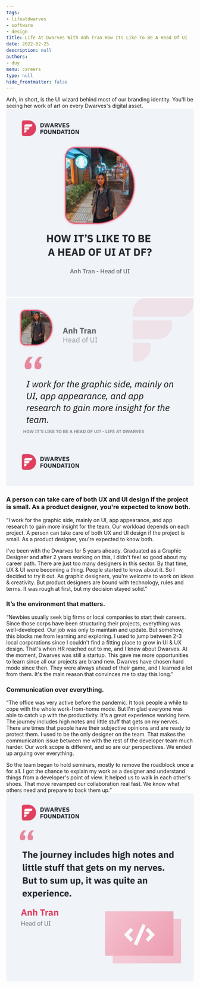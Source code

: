 ```yaml
---
tags: 
- lifeatdwarves
- software
- design
title: Life At Dwarves With Anh Tran How Its Like To Be A Head Of UI
date: 2022-02-25
description: null
authors: 
- duy
menu: careers
type: null
hide_frontmatter: false
---
```


Anh, in short, is the UI wizard behind most of our branding identity. You'll be seeing her work of art on every Dwarves's digital asset.
![](assets/life-at-dwarves-with-anh-tran-how-its-like-to-be-a-head-of-ui_2a8ea12a2d98238fe84f9c80dc882a7a_md5.webp)
![](assets/life-at-dwarves-with-anh-tran-how-its-like-to-be-a-head-of-ui_525aae93901af5138fef6d6c5b68245f_md5.webp)

### A person can take care of both UX and UI design if the project is small. As a product designer, you're expected to know both.
“I work for the graphic side, mainly on UI, app appearance, and app research to gain more insight for the team. Our workload depends on each project. A person can take care of both UX and UI design if the project is small. As a product designer, you're expected to know both.

I've been with the Dwarves for 5 years already. Graduated as a Graphic Designer and after 2 years working on this, I didn't feel so good about my career path. There are just too many designers in this sector. By that time, UX & UI were becoming a thing. People started to know about it. So I decided to try it out. As graphic designers, you're welcome to work on ideas & creativity. But product designers are bound with technology, rules and terms. It was rough at first, but my decision stayed solid.”

### It’s the environment that matters.
“Newbies usually seek big firms or local companies to start their careers. Since those corps have been structuring their projects, everything was well-developed. Our job was only to maintain and update. But somehow, this blocks me from learning and exploring. I used to jump between 2-3 local corporations since I couldn't find a fitting place to grow in UI & UX design. That's when HR reached out to me, and I knew about Dwarves.
At the moment, Dwarves was still a startup. This gave me more opportunities to learn since all our projects are brand new. Dwarves have chosen hard mode since then. They were always ahead of their game, and I learned a lot from them. It's the main reason that convinces me to stay this long.”

### Communication over everything.
“The office was very active before the pandemic. It took people a while to cope with the whole work-from-home mode. But I'm glad everyone was able to catch up with the productivity.
It's a great experience working here. The journey includes high notes and little stuff that gets on my nerves. 
There are times that people have their subjective opinions and are ready to protect them. I used to be the only designer on the team. That makes the communication issue between me with the rest of the developer team much harder. Our work scope is different, and so are our perspectives. We ended up arguing over everything. 

So the team began to hold seminars, mostly to remove the roadblock once a for all. I got the chance to explain my work as a designer and understand things from a developer's point of view. It helped us to walk in each other's shoes. That move revamped our collaboration real fast. We know what others need and prepare to back them up.”
![](assets/life-at-dwarves-with-anh-tran-how-its-like-to-be-a-head-of-ui_4211cc90d9e6cb654d86bdd9d25a5ac5_md5.webp)
